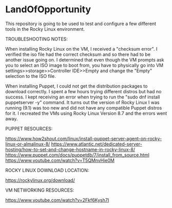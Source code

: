 # LandOfOpportunity
  
  This repository is going to be used to test and configure a few different tools in the Rocky Linux environment.


TROUBLESHOOTING NOTES:

  When installing Rocky Linux on the VM, I received a "checksum error". I verified the iso file had the correct checksum and so there had to be another issue going on. I determined that even though the VM prompts ask you to select an ISO image to boot from, you have to physically go into VM settings>>storage>>Controller IDE>>Empty and change the "Empty" selection to the ISO file.
  
  When installing Puppet, I could not get the distribution packages to download correctly. I spent a few hours trying different distros but had no success. I kept receiving an error when trying to run the "sudo dnf install puppetserver -y" command. It turns out the version of Rocky Linux I was running (9.1) was too new and did not have any compatible Puppet distros for it. I recreated the VMs using Rocky Linux Version 8.7 and the errors went away.


PUPPET RESOURCES:

https://www.how2shout.com/linux/install-puppet-server-agent-on-rocky-linux-or-almalinux-8/
https://www.atlantic.net/dedicated-server-hosting/how-to-set-and-change-hostname-in-rocky-linux-8/
https://www.puppet.com/docs/puppetdb/7/install_from_source.html
https://www.youtube.com/watch?v=T5QMnvHie0M

ROCKY LINUX DOWNLOAD LOCATION:

https://rockylinux.org/download/

VM NETWORKING RESOURCES:

https://www.youtube.com/watch?v=2Fkf6Kysh7I
